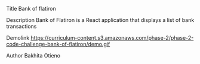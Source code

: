 Title
Bank of flatiron

Description
Bank of Flatiron is a React application that displays a list of bank transactions

Demolink
https://curriculum-content.s3.amazonaws.com/phase-2/phase-2-code-challenge-bank-of-flatiron/demo.gif

Author
Bakhita Otieno

